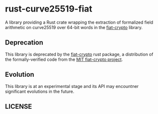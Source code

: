 
# rust-curve25519-fiat

A library providing a Rust crate wrapping the extraction of formalized field arithmetic on
curve25519 over 64-bit words in the [fiat-crypto](https://github.com/mit-plv/fiat-crypto) library.

## Deprecation

This library is deprecated by the
[fiat-crypto](https://crates.io/crates/fiat-crypto) rust package, a
distribution of the formally-verified code from the [MIT fiat-crypto project](https://github.com/mit-plv/fiat-crypto).

## Evolution

This library is at an experimental stage and its API may encountner significant evolutions in the future.

## LICENSE